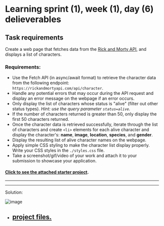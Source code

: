 # Learning sprint (1), week (1), day (6) delieverables

## Task requirements

Create a web page that fetches data from the [Rick and Morty
API](https://rickandmortyapi.com/documentation/#get-all-characters), and
displays a list of characters.

### Requirements:

- Use the Fetch API (in async/await format) to retrieve the character data from
  the following endpoint: `https://rickandmortyapi.com/api/character`.
- Handle any potential errors that may occur during the API request and display
  an error message on the webpage if an error occurs.
- Only display the list of characters whose status is "alive" (filter out other
  status types). *Hint: use the query parameter `status=alive`.*
- If the number of characters returned is greater than 50, only display the
  first 50 characters returned.
- Once the character data is retrieved successfully, iterate through the list of
  characters and create `<li>` elements for each alive character and display the
  character's: **name**, **image**, **location**, **species**, and **gender**.
- Display the resulting list of alive character names on the webpage.
- Apply simple CSS styling to make the character list display properly. Write
  your CSS styles in the `./styles.css` file.
- Take a screenshot/gif/video of your work and attach it to your submission to showcase your application.

#### [Click to see the attached starter project](https://github.com/orjwan-alrajaby/gsg-QA-Nablus-training-2023/tree/main/learning-sprint-1/week1%20-%20javascript-from-first-steps-to-professional/day%206/rick%26MortyStarter).

<hr>
<hr>
Solution:


![image](https://github.com/AymanAttili/Mastering-JavaScript-in-20-Days/assets/96499629/2e6247d2-37af-408e-b564-417fafcc11e7)

- ## [project files.](https://github.com/AymanAttili/Mastering-JavaScript-in-20-Days/tree/main/Delieverables/Rick%26mortyFetch)

